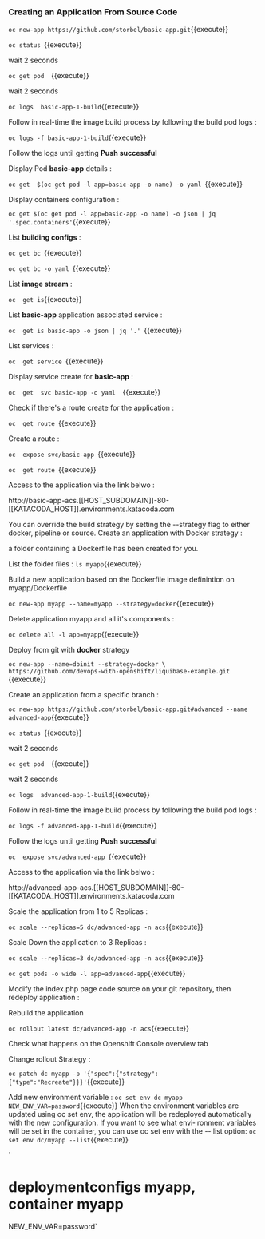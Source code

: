 ### Creating an Application From Source Code

`oc new-app https://github.com/storbel/basic-app.git`{{execute}}

`oc status `{{execute}}

wait 2 seconds

`oc get pod  `{{execute}}

wait 2 seconds

`oc logs  basic-app-1-build`{{execute}}

Follow in real-time the image build process by following the build pod logs :


`oc logs -f basic-app-1-build`{{execute}}

Follow the logs until getting **Push successful**



Display Pod **basic-app** details :

`oc get  $(oc get pod -l app=basic-app -o name) -o yaml `{{execute}}


Display containers configuration :

`oc get $(oc get pod -l app=basic-app -o name) -o json | jq '.spec.containers'`{{execute}}

List **building configs** :

`oc get bc `{{execute}}

`oc get bc -o yaml `{{execute}}

List **image stream** :

`oc  get is`{{execute}}

List **basic-app** application associated service :

`oc  get is basic-app -o json | jq '.' `{{execute}}


List services :

`oc  get service `{{execute}}

Display service create for **basic-app** :

`oc  get  svc basic-app -o yaml  `{{execute}}

Check if there's a route create for the application :

`oc  get route `{{execute}}

Create a route :

`oc  expose svc/basic-app `{{execute}}




`oc  get route `{{execute}}

Access to the application via the link belwo :


http://basic-app-acs.[[HOST_SUBDOMAIN]]-80-[[KATACODA_HOST]].environments.katacoda.com


You can override the build strategy by setting the --strategy flag to either docker, pipeline or source.
Create an application with Docker strategy :


a folder containing a Dockerfile has been created for you.

List the folder files :
`ls myapp`{{execute}}

Build a new application based on the Dockerfile image definintion on myapp/Dockerfile

`oc new-app myapp --name=myapp --strategy=docker`{{execute}}

Delete application myapp and all it's components :

`oc delete all -l app=myapp`{{execute}}

Deploy from git with **docker** strategy

`oc new-app --name=dbinit --strategy=docker \
 https://github.com/devops-with-openshift/liquibase-example.git `{{execute}}
 
 
Create an application from a specific branch :

`oc new-app https://github.com/storbel/basic-app.git#advanced --name advanced-app`{{execute}}

`oc status `{{execute}}

wait 2 seconds

`oc get pod  `{{execute}}

wait 2 seconds

`oc logs  advanced-app-1-build`{{execute}}

Follow in real-time the image build process by following the build pod logs :


`oc logs -f advanced-app-1-build`{{execute}}

Follow the logs until getting **Push successful**

`oc  expose svc/advanced-app `{{execute}}

Access to the application via the link belwo :

http://advanced-app-acs.[[HOST_SUBDOMAIN]]-80-[[KATACODA_HOST]].environments.katacoda.com


Scale the application from 1 to 5 Replicas :


`oc scale --replicas=5 dc/advanced-app -n acs`{{execute}}


Scale Down the application to 3 Replicas :

`oc scale --replicas=3 dc/advanced-app -n acs`{{execute}}


`oc get pods -o wide -l app=advanced-app`{{execute}}

Modify the index.php page code source on  your git repository, then redeploy application :


Rebuild the application

`oc rollout latest dc/advanced-app -n acs`{{execute}}

Check what happens on the Openshift Console overview tab

Change rollout Strategy :

`oc patch dc myapp -p '{"spec":{"strategy":{"type":"Recreate"}}}'`{{execute}}

Add new environment variable : 
`oc set env dc myapp NEW_ENV_VAR=password`{{execute}}
When the environment variables are updated using oc set env, the application will
be redeployed automatically with the new configuration. If you want to see what envi‐
ronment variables will be set in the container, you can use oc set env with the --
list option:
`oc set env dc/myapp --list`{{execute}}

`
# deploymentconfigs myapp, container myapp
NEW_ENV_VAR=password`